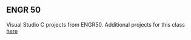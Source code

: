 ## ENGR 50
Visual Studio C projects from ENGR50. Additional projects for this class [here](https://github.com/cjsimon/MATLAB)